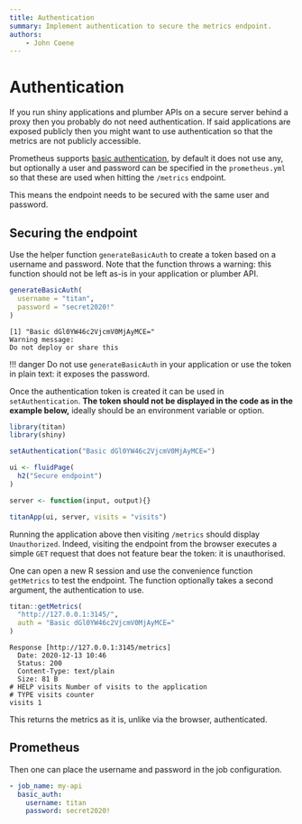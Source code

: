 ```yaml
---
title: Authentication
summary: Implement authentication to secure the metrics endpoint.
authors:
    - John Coene
---
```


# Authentication

If you run shiny applications and plumber APIs on a secure server behind a proxy then you probably do not need authentication. If said applications are exposed  publicly then you might want to use authentication so that the metrics are not publicly accessible.

Prometheus supports [basic authentication](https://developer.mozilla.org/en-US/docs/Web/HTTP/Authentication), by default it does not use any, but optionally a user and password can be specified in the `prometheus.yml` so that these are used when hitting the `/metrics` endpoint.

This means the endpoint needs to be secured with the same user and password.

## Securing the endpoint

Use the helper function `generateBasicAuth` to create a token based on a username and password. Note that the function throws a warning: this function should not be left as-is in your application or plumber API.

```r
generateBasicAuth(
  username = "titan",
  password = "secret2020!"
) 
```

```
[1] "Basic dGl0YW46c2VjcmV0MjAyMCE="
Warning message:
Do not deploy or share this 
```

!!! danger
    Do not use `generateBasicAuth` in your application or use the 
    token in plain text: it exposes the password.


Once the authentication token is created it can be used in `setAuthentication`. __The token should not be displayed in the code as in the example below,__ ideally should be an environment variable or option.

```r
library(titan)
library(shiny)

setAuthentication("Basic dGl0YW46c2VjcmV0MjAyMCE=")

ui <- fluidPage(
  h2("Secure endpoint")
)

server <- function(input, output){}

titanApp(ui, server, visits = "visits")
```

Running the application above then visiting `/metrics` should display `Unauthorized`. Indeed, visiting the endpoint from the browser executes a simple `GET` request that does not feature bear the token: it is unauthorised.

One can open a new R session and use the convenience function `getMetrics` to test the endpoint. The function optionally takes a second argument, the authentication to use.

```r
titan::getMetrics(
  "http://127.0.0.1:3145/", 
  auth = "Basic dGl0YW46c2VjcmV0MjAyMCE="
)
```

```
Response [http://127.0.0.1:3145/metrics]
  Date: 2020-12-13 10:46
  Status: 200
  Content-Type: text/plain
  Size: 81 B
# HELP visits Number of visits to the application
# TYPE visits counter
visits 1
```

This returns the metrics as it is, unlike via the browser, authenticated.

## Prometheus

Then one can place the username and password in the job configuration.

```yml
- job_name: my-api
  basic_auth:
    username: titan
    password: secret2020!
```
